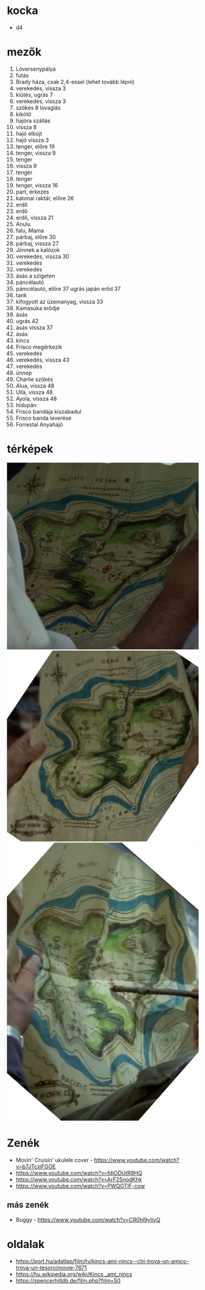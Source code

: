 # kocka
  * d4

# mezők
1. Lóversenypálya
2. futás
3. Brady háza, csak 2,4-essel (lehet tovább lépni)
4. verekedés, vissza 3
5. kiütés, ugrás 7
6. verekedés, vissza 3
7. szökés
8 lovaglás
9. kikötő
10. hajóra szállás
11. vissza 8
12. hajó elbújt
13. hajó vissza 3
14. tenger, előre 19
15. tenger, vissza 9
16. tenger
17. vissza 9
18. tenger
19. tenger
20. tenger, vissza 16
21. part, érkezés
22. katonai raktár, előre 26
23. erdő
24. erdő
25. erdő, vissza 21
26. Anulu
27. falu, Mama
28. párbaj, előre 30
29. párbaj, vissza 27
30. Jönnek a kalózok
31. verekedés, vissza 30
32. verekedés
31. verekedés
32. ásás a szigeten
33. páncélautó
34. pámcélautó, előre 37 ugrás japán erőd 37
35. tank
36. kifogyott az üzemanyag, vissza 33
37. Kamasuka erődje
38. ásás
39. ugrás 42
40. ásás vissza 37
41. ásás
42. kincs
43. Frisco megérkezik
44. verekedés
45. verekedés, vissza 43
46. verekedés
47. ünnep
48. Charlie szökés
49. Alua, vissza 48
50. Ulla, vissza 48
51. Ayola, vissza 48
52. hidopán
53. Frisco bandája kiszabadul
54. Frisco banda leverése
55. Forrestal Anyahajó

# térképek
  ![a](../imgs/map4a.jpg)
  ![a](../imgs/map4b.jpg)
  ![a](../imgs/map4c.jpg)
  
# Zenék
  * Movin' Cruisin' ukulele cover - https://www.youtube.com/watch?v=b7JTcxiFGOE
  * https://www.youtube.com/watch?v=fdjODUtR9HQ
  * https://www.youtube.com/watch?v=ArF2SnodKhk
  * https://www.youtube.com/watch?v=PWQGTIF-cow
## más zenék
  * Buggy - https://www.youtube.com/watch?v=CR0hl9yIiyQ
  
# oldalak
  * https://port.hu/adatlap/film/tv/kincs-ami-nincs--chi-trova-un-amico-trova-un-tesoro/movie-7671
  * https://hu.wikipedia.org/wiki/Kincs,_ami_nincs
  * https://spencerhilldb.de/film.php?film=50

